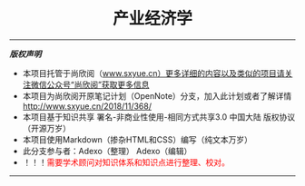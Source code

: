 # <center>产业经济学</center>
-----
***版权声明***
* 本项目托管于尚欣阅（www.sxyue.cn）更多详细的内容以及类似的项目请关注微信公众号“尚欣阅”获取更多信息
* 本项目为尚欣阅开原笔记计划（OpenNote）分支，加入此计划或者了解详情 http://www.sxyue.cn/2018/11/368/
* 本项目基于知识共享 署名-非商业性使用-相同方式共享3.0 中国大陆  版权协议（开源万岁）
* 本项目使用Markdown（掺杂HTML和CSS）编写（纯文本万岁）
* 此分支参与者：Adexo（整理） Adexo（编辑）
* ！！！<span style="color:red;">需要学术顾问对知识体系和知识点进行整理、校对。</span>
-------------